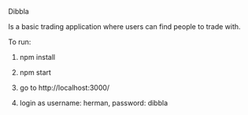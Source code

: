 Dibbla

Is a basic trading application where users can find people to trade with.

To run:

1. npm install

2. npm start

3. go to http://localhost:3000/

4. login as username: herman, password: dibbla


